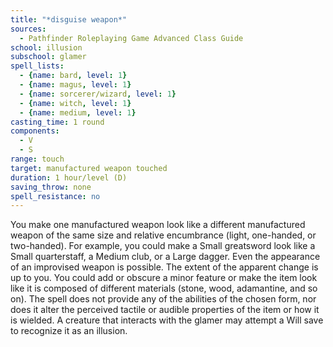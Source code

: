 ```yaml
---
title: "*disguise weapon*"
sources:
  - Pathfinder Roleplaying Game Advanced Class Guide
school: illusion
subschool: glamer
spell_lists:
  - {name: bard, level: 1}
  - {name: magus, level: 1}
  - {name: sorcerer/wizard, level: 1}
  - {name: witch, level: 1}
  - {name: medium, level: 1}
casting_time: 1 round
components:
  - V
  - S
range: touch
target: manufactured weapon touched
duration: 1 hour/level (D)
saving_throw: none
spell_resistance: no
---
```


You make one manufactured weapon look like a different manufactured weapon of the same size and relative encumbrance (light, one-handed, or two-handed). For example, you could make a Small greatsword look like a Small quarterstaff, a Medium club, or a Large dagger. Even the appearance of an improvised weapon is possible. The extent of the apparent change is up to you. You could add or obscure a minor feature or make the item look like it is composed of different materials (stone, wood, adamantine, and so on). The spell does not provide any of the abilities of the chosen form, nor does it alter the perceived tactile or audible properties of the item or how it is wielded. A creature that interacts with the glamer may attempt a Will save to recognize it as an illusion.

